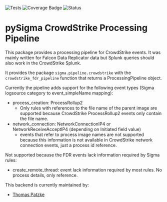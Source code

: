 ![Tests](https://github.com/SigmaHQ/pySigma-pipeline-crowdstrike/actions/workflows/test.yml/badge.svg)
![Coverage Badge](https://img.shields.io/endpoint?url=https://gist.githubusercontent.com/thomaspatzke/46f41e1fcf5eaab808ff5742401ac42d/raw/SigmaHQ-pySigma-pipeline-crowdstrike-coverage.json)
![Status](https://img.shields.io/badge/Status-pre--release-orange)

# pySigma CrowdStrike Processing Pipeline

This package provides a processing pipeline for CrowdStrike events. It was mainly written for Falcon Data Replicator data but Splunk queries should also work in the CrowdStrike Splunk.

It provides the package `sigma.pipeline.crowdstrike` with the `crowdstrike_fdr_pipeline` function that returns a ProcessingPipeline object.

Currently the pipeline adds support for the following event types (Sigma logsource category to event_simpleName mapping):

* process_creation: ProcessRollup2
    * Only rules with references to the file name of the parent image are supported because CrowdStrike ProcessRollup2 events only contain the file name.
* network_connection: NetworkConnectionIP4 or NetworkReceiveAcceptIP4 (depending on Initiated field value)
    * events that refer to process image names are not supported because this information is not available in CrowdStrike network connection events, just a process id reference.

Not supported because the FDR events lack information required by Sigma rules:

* create_remote_thread: event lack information required by most rules. No process details, only reference.

This backend is currently maintained by:

* [Thomas Patzke](https://github.com/thomaspatzke/)